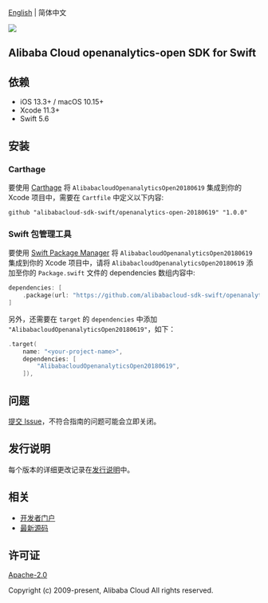 [English](README.md) | 简体中文

![](https://aliyunsdk-pages.alicdn.com/icons/AlibabaCloud.svg)

## Alibaba Cloud openanalytics-open SDK for Swift

## 依赖

- iOS 13.3+ / macOS 10.15+
- Xcode 11.3+
- Swift 5.6

## 安装

### Carthage

要使用 [Carthage](https://github.com/Carthage/Carthage) 将 `AlibabacloudOpenanalyticsOpen20180619` 集成到你的 Xcode 项目中，需要在 `Cartfile` 中定义以下内容:

```ogdl
github "alibabacloud-sdk-swift/openanalytics-open-20180619" "1.0.0"
```

### Swift 包管理工具

要使用 [Swift Package Manager](https://swift.org/package-manager/) 将 `AlibabacloudOpenanalyticsOpen20180619` 集成到你的 Xcode 项目中，请将 `AlibabacloudOpenanalyticsOpen20180619` 添加至你的 `Package.swift` 文件的 dependencies 数组内容中:

```swift
dependencies: [
    .package(url: "https://github.com/alibabacloud-sdk-swift/openanalytics-open-20180619.git", from: "1.0.0")
]
```

另外，还需要在 `target` 的 `dependencies` 中添加 `"AlibabacloudOpenanalyticsOpen20180619"`，如下：

```swift
.target(
    name: "<your-project-name>",
    dependencies: [
        "AlibabacloudOpenanalyticsOpen20180619",
    ]),
```

## 问题

[提交 Issue](https://github.com/alibabacloud-sdk-swift/openanalytics-open-20180619/issues/new)，不符合指南的问题可能会立即关闭。

## 发行说明

每个版本的详细更改记录在[发行说明](./ChangeLog.txt)中。

## 相关

* [开发者门户](https://next.api.aliyun.com/home)
* [最新源码](https://github.com/alibabacloud-sdk-swift/openanalytics-open-20180619)

## 许可证

[Apache-2.0](http://www.apache.org/licenses/LICENSE-2.0)

Copyright (c) 2009-present, Alibaba Cloud All rights reserved.
